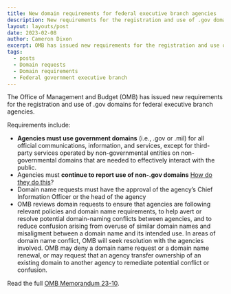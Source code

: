 ```yaml
---
title: New domain requirements for federal executive branch agencies
description: New requirements for the registration and use of .gov domains in the federal government
layout: layouts/post
date: 2023-02-08
author: Cameron Dixon
excerpt: OMB has issued new requirements for the registration and use of .gov domains for federal executive branch agencies.
tags:
  - posts
  - Domain requests
  - Domain requirements
  - Federal government executive branch
---
```


The Office of Management and Budget (OMB) has issued new requirements for the registration and use of .gov domains for federal executive branch agencies.  

Requirements include:
-  **Agencies must use government domains** (i.e., .gov or .mil) for all official communications, information, and services, except for third-party services operated by non-governmental entities on non-governmental domains that are needed to effectively interact with the public. 
- Agencies must **continue to report use of non-.gov domains** [How do they do this](#)?
- Domain name requests must have the approval of the agency’s Chief Information Officer or the head of the agency
- OMB reviews domain requests to ensure that agencies are following relevant policies and domain name requirements, to help avert or resolve potential domain-naming conflicts between agencies, and to reduce confusion arising from overuse of similar domain names and misaligment between a domain name and its intended use. In areas of domain name conflict, OMB will seek resolution with the agencies involved. OMB may deny a domain name request or a domain name renewal, or may request that an agency transfer ownership of an existing domain to another agency to remediate potential conflict or confusion. 

Read the full [OMB Memorandum 23-10](https://www.whitehouse.gov/wp-content/uploads/2023/02/M-23-10-DOTGOV-Act-Guidance.pdf).
